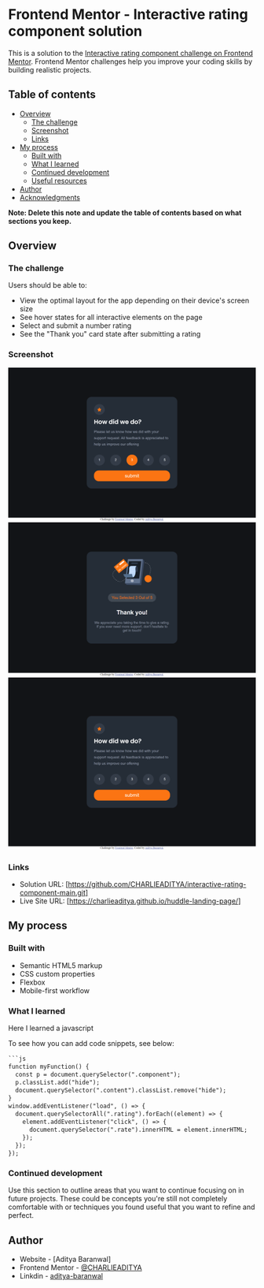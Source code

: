 # Frontend Mentor - Interactive rating component solution

This is a solution to the [Interactive rating component challenge on Frontend Mentor](https://www.frontendmentor.io/challenges/interactive-rating-component-koxpeBUmI). Frontend Mentor challenges help you improve your coding skills by building realistic projects. 

## Table of contents

- [Overview](#overview)
  - [The challenge](#the-challenge)
  - [Screenshot](#screenshot)
  - [Links](#links)
- [My process](#my-process)
  - [Built with](#built-with)
  - [What I learned](#what-i-learned)
  - [Continued development](#continued-development)
  - [Useful resources](#useful-resources)
- [Author](#author)
- [Acknowledgments](#acknowledgments)

**Note: Delete this note and update the table of contents based on what sections you keep.**

## Overview

### The challenge

Users should be able to:

- View the optimal layout for the app depending on their device's screen size
- See hover states for all interactive elements on the page
- Select and submit a number rating
- See the "Thank you" card state after submitting a rating

### Screenshot

![](./images/127.0.0.1_5500_%20(1).png)
![](./images/127.0.0.1_5500_%20(2).png)
![](./images/127.0.0.1_5500_.png)

### Links

- Solution URL: [https://github.com/CHARLIEADITYA/interactive-rating-component-main.git]
- Live Site URL: [https://charlieaditya.github.io/huddle-landing-page/]

## My process

### Built with

- Semantic HTML5 markup
- CSS custom properties
- Flexbox
- Mobile-first workflow


### What I learned
Here I learned a javascript 

To see how you can add code snippets, see below:

```
```js
function myFunction() {
  const p = document.querySelector(".component");
  p.classList.add("hide");
  document.querySelector(".content").classList.remove("hide");
}
window.addEventListener("load", () => {
  document.querySelectorAll(".rating").forEach((element) => {
    element.addEventListener("click", () => {
      document.querySelector(".rate").innerHTML = element.innerHTML;
    });
  });
});
```

### Continued development

Use this section to outline areas that you want to continue focusing on in future projects. These could be concepts you're still not completely comfortable with or techniques you found useful that you want to refine and perfect.



## Author

- Website - [Aditya Baranwal]
- Frontend Mentor - [@CHARLIEADITYA](https://www.frontendmentor.io/home)
- Linkdin - [aditya-baranwal](https://www.linkedin.com/in/aditya-baranwal-805978224/)




